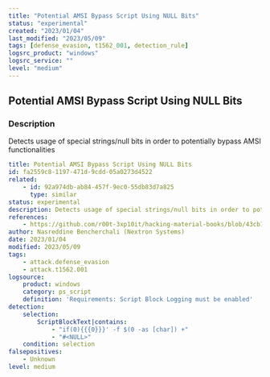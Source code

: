 ```yaml
---
title: "Potential AMSI Bypass Script Using NULL Bits"
status: "experimental"
created: "2023/01/04"
last_modified: "2023/05/09"
tags: [defense_evasion, t1562_001, detection_rule]
logsrc_product: "windows"
logsrc_service: ""
level: "medium"
---
```


## Potential AMSI Bypass Script Using NULL Bits

### Description

Detects usage of special strings/null bits in order to potentially bypass AMSI functionalities

```yml
title: Potential AMSI Bypass Script Using NULL Bits
id: fa2559c8-1197-471d-9cdd-05a0273d4522
related:
    - id: 92a974db-ab84-457f-9ec0-55db83d7a825
      type: similar
status: experimental
description: Detects usage of special strings/null bits in order to potentially bypass AMSI functionalities
references:
    - https://github.com/r00t-3xp10it/hacking-material-books/blob/43cb1e1932c16ff1f58b755bc9ab6b096046853f/obfuscation/simple_obfuscation.md#amsi-bypass-using-null-bits-satoshi
author: Nasreddine Bencherchali (Nextron Systems)
date: 2023/01/04
modified: 2023/05/09
tags:
    - attack.defense_evasion
    - attack.t1562.001
logsource:
    product: windows
    category: ps_script
    definition: 'Requirements: Script Block Logging must be enabled'
detection:
    selection:
        ScriptBlockText|contains:
            - "if(0){{{0}}}' -f $(0 -as [char]) +"
            - "#<NULL>"
    condition: selection
falsepositives:
    - Unknown
level: medium

```
